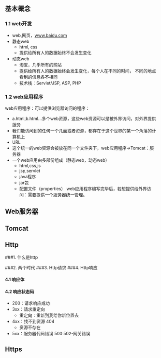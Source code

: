 ## 基本概念
### 1.1 web开发
* web,网页，www.baidu.com
* 静态web
    * html, css
    * 提供给所有人的数据始终不会发生变化
* 动态web
    * 淘宝，几乎所有的网站
    * 提供给所有人的数据始终会发生变化，每个人在不同的时间， 不同的地点看到的信息各不相同
    * 技术栈：Servlet/JSP, ASP, PHP
### 1.2 web应用程序
web应用程序：可以提供浏览器访问的程序：
* a.html,b.html...多个web资源，这些web资源可以是被外界访问，对外界提供服务
* 我们能访问到的任何一个几面或者资源，都存在于这个世界的某一个角落的计算机上
* URL
* 这个统一的web资源会被放在同一个文件夹下，web应用程序->Tomcat：服务器
* 一个web应用由多部份组成（静态web，动态web）
    * html,css,js
    * jsp,servlet
    * java程序
    * jar包
    * 配置文件（properties）
web应用程序编写完毕后，若想提供给外界访问：需要提供一个服务器统一管理。


    
    
## Web服务器


## Tomcat

## Http
###1. 什么是http

###2. 两个时代
###3. Http请求
###4. Http响应 
#### 4.1 响应体
#### 4.2 响应状态码
* 200：请求响应成功
* 3xx：请求重定向
    * 重定向：重新到我给你新位置去
* 4xx：找不到资源 404
    * 资源不存在
* 5xx：服务器代码错误 500 502-网关错误
  
## Https
